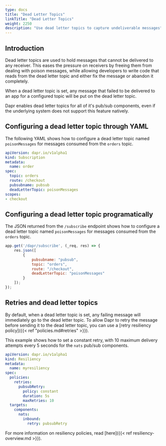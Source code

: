 ```yaml
---
type: docs
title: "Dead Letter Topics"
linkTitle: "Dead Letter Topics"
weight: 2250
description: "Use dead letter topics to capture undeliverable messages"
---
```


## Introduction

Dead letter topics are used to hold messages that cannot be delivered to any receiver. This eases the pressure on receivers by freeing them from dealing with poison messages, while allowing developers to write code that reads from the dead letter topic and either fix the message or abandon it completely.

When a dead letter topic is set, any message that failed to be delivered to an app for a configured topic will be put on the dead letter topic.

Dapr enables dead letter topics for all of it's pub/sub components, even if the underlying system does not support this feature natively.

## Configuring a dead letter topic through YAML

The following YAML shows how to configure a dead letter topic named `poisonMessages` for messages consumed from the `orders` topic.

```yaml
apiVersion: dapr.io/v1alpha1
kind: Subscription
metadata:
  name: order
spec:
  topic: orders
  route: /checkout
  pubsubname: pubsub
  deadLetterTopic: poisonMessages
scopes:
- checkout
```

## Configuring a dead letter topic programatically

The JSON returned from the `/subscribe` endpoint shows how to configure a dead letter topic named `poisonMessages` for messages consumed from the `orders` topic.

```javascript
app.get('/dapr/subscribe', (_req, res) => {
    res.json([
        {
            pubsubname: "pubsub",
            topic: "orders",
            route: "/checkout",
            deadLetterTopic: "poisonMessages"
        }
    ]);
});
```

## Retries and dead letter topics

By default, when a dead letter topic is set, any failing message will immediately go to the dead letter topic.
To allow Dapr to retry the message before sending it to the dead letter topic, you can use a [retry resiliency policy]({{< ref "policies.md#retries" >}}).

This example shows how to set a constant retry, with 10 maximum delivery attempts every 5 seconds for the `nats` pub/sub components.

```yaml
apiVersion: dapr.io/v1alpha1
kind: Resiliency
metadata:
  name: myresiliency
spec:
  policies:
    retries:
      pubsubRetry:
        policy: constant
        duration: 5s
        maxRetries: 10
  targets:
    components:
      nats:
        inbound:
          retry: pubsubRetry
```

For more information on resiliency policies, read [here]({{< ref resiliency-overview.md >}}).
